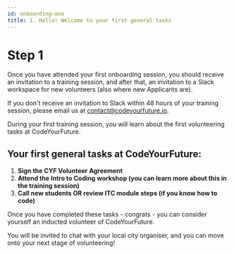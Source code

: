 ```yaml
---
id: onboarding-one
title: 1. Hello! Welcome to your first general tasks
---
```


# Step 1

Once you have attended your first onboarding session, you should receive an invitation to a training session, and after that, an invitation to a Slack workspace for new volunteers \(also where new Applicants are\).

If you don't receive an invitation to Slack within 48 hours of your training session, please email us at contact@codeyourfuture.io.

During your first training session, you will learn about the first volunteering tasks at CodeYourFuture.

## Your first general tasks at CodeYourFuture:

1. **Sign the CYF Volunteer Agreement** 
2. **Attend the Intro to Coding workshop \(you can learn more about this in the training session\)**
3. **Call new students OR review ITC module steps \(if you know how to code\)**

Once you have completed these tasks - congrats - you can consider yourself an inducted volunteer of CodeYourFuture.

You will be invited to chat with your local city organiser, and you can move onto your next stage of volunteering!

